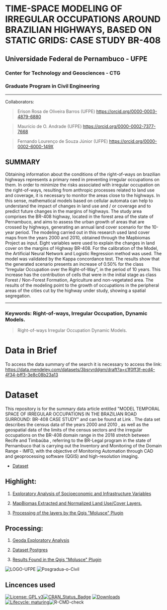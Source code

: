 <!-- README.md is generated from README.Rmd. Please edit that file -->
# TIME-SPACE MODELING OF IRREGULAR OCCUPATIONS AROUND BRAZILIAN HIGHWAYS, BASED ON STATIC GRIDS: CASE STUDY BR-408
## Universidade Federal de Pernambuco - UFPE
### Center for Technology and Geosciences - CTG
### Graduate Program in Civil Engineering
----
Collaborators:

> Erison Rosa de Oliveira Barros (UFPE)  https://orcid.org/0000-0003-4879-6880

> Maurício de O. Andrade (UFPE) https://orcid.org/0000-0002-7377-7668

> Fernando Lourenço de Souza Júnior (UFPE)  https://orcid.org/0000-0002-6000-149X


## SUMMARY

Obtaining information about the conditions of the right-of-ways on brazilian highways represents a primary need in preventing irregular occupations on them. In order to minimize the risks associated with irregular occupation on the right-of-ways, resulting from anthropic processes related to land use and coverage, it is necessary to monitor the areas close to the highways. In this sense, mathematical models based on cellular automata can help to understand the impact of changes in land use and / or coverage and to predict future changes in the margins of highways. The study area comprises the BR-408 highway, located in the forest area of the state of Pernambuco, and aims to assess the urban growth of areas that are crossed by highways, generating an annual land cover scenario for the 10-year period. The modeling carried out in this research used land cover maps from the years 2000 and 2010, obtained through the Mapbiomas Project as input. Eight variables were used to explain the changes in land cover on the margins of Highway BR-408. For the calibration of the Model, the Artificial Neural Network and Logistic Regression method was used. The model was validated by the Kappa concordance test. The results show that the generated scenario presents an increase of 0.50% for the class “Irregular Occupation over the Right-of-Way”, in the period of 10 years. This increase has the contribution of cells that were in the initial stage as class Forest / Non-Forest Formation, Agriculture and non-vegetated area. The results of the modeling point to the growth of occupations in the peripheral areas of the cities cut by the highway under study, showing a spatial segregation.

---
### Keywords: Right-of-ways, Irregular Occupation, Dynamic Models.
> Right-of-ways
> Irregular Occupation
> Dynamic Models.

# Data in Brief
To access the data summary of the search it is necessary to access the link:
https://data.mendeley.com/datasets/3bsrvrddgm/draft?a=c1f0ff3f-ecd4-4f34-bff3-3e8c08b23a13

# Dataset

This repository is for the summary data article entitled "MODEL TEMPORAL SPACE OF IRREGULAR OCCUPATIONS IN THE BRAZILIAN ROAD SURROUND: BR-408 CASE STUDY" and can be found at Link . The data set describes the census data of the years 2000 and 2010 , as well as the geospatial data of the limits of the census sectors and the irregular occupations on the BR-408 domain range in the 2018 stretch between Recife and Timbaúba , referring to the BR-Legal program in the state of Pernambuco that is carrying out the Inventory and Monitoring of the Domain Range - IMFD, with the objective of Monitoring Automation through CAD and geoprocessing software (QGIS) and high-resolution imaging.
- [Dataset](https://github.com/ErisonBarros/BR-408-Highway-Domain-Database/blob/gh-pages1/Dataset_BR_408_Highway_Domain_Database.ipynb)

## Highlight:

1. [Exploratory Analysis of Socioeconomic and Infrastructure Variables  ](https://github.com/ErisonBarros/BR-408-Highway-Domain-Database/blob/gh-pages1/Analise_Explorat%C3%B3ria_dos_Dados_Socioecon%C3%B4micos_e_de_Infra_estrutura_.ipynb)

2. [MapBiomas Extracted and Normalized Land Use/Cover Layers.](https://github.com/ErisonBarros/Raster-of-Standardized-Socioeconomic-and-Infrastructure-Indicators.git)

3. [Processing of the layers by the Qgis "Molusce" Plugin ](https://github.com/ErisonBarros/Processing-of-the-layers-by-the-Qgis-Molusce-Plugin-.git)


## Processing:

1. [Geoda Exploratory Analysis](https://dataat.github.io/introducao-ao-machine-learning/index.html#licen%C3%A7a)

2. [Dataset Postgres](https://github.com/ErisonBarros/Dataset_BR408_Postgres)

3. [Results Found in the Qgis "Molusce" Plugin](https://github.com/ErisonBarros/Processing-of-the-layers-by-the-Qgis-Molusce-Plugin-.git)

<img src="https://i.ibb.co/wBZCHCx/LOGO-UFPE.jpg" alt="LOGO-UFPE" border="0">

<img src="https://i.ibb.co/7WTyDsP/Posgradua-o-Civil.jpg" alt="Posgradua-o-Civil" border="0">

## Lincences used

[![License: GPL
v3](https://img.shields.io/badge/License-GPL%20v3-blue.svg)](http://www.gnu.org/licenses/gpl-3.0)[![CRAN\_Status\_Badge](http://www.r-pkg.org/badges/version/lulcc)](https://CRAN.R-project.org/package=lulcc)
[![Downloads](http://cranlogs.r-pkg.org/badges/lulcc)](https://CRAN.R-project.org/package=lulcc)[![Lifecycle:
maturing](https://img.shields.io/badge/lifecycle-maturing-orange.svg)](https://www.tidyverse.org/lifecycle/#maturing)![R-CMD-check](https://github.com/simonmoulds/r_lulcc/workflows/R-CMD-check/badge.svg)
